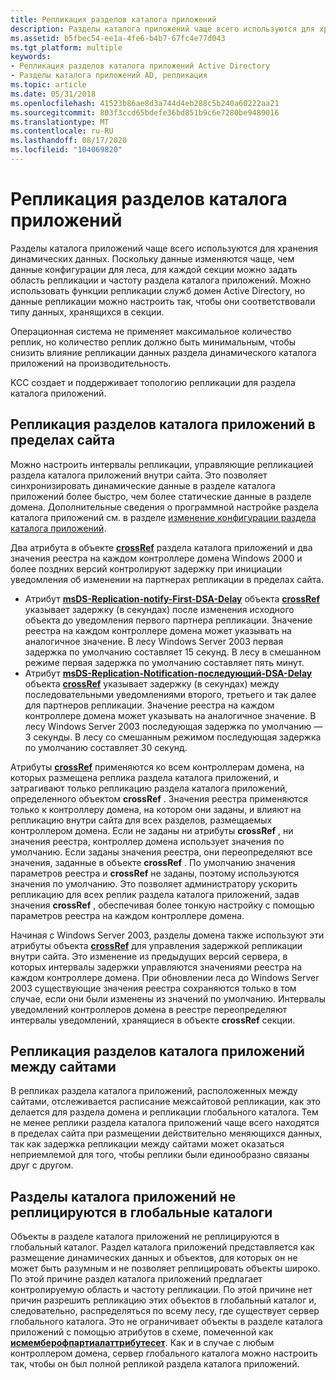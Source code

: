 ```yaml
---
title: Репликация разделов каталога приложений
description: Разделы каталога приложений чаще всего используются для хранения динамических данных.
ms.assetid: b5fbec54-ee1a-4fe6-b4b7-67fc4e77d043
ms.tgt_platform: multiple
keywords:
- Репликация разделов каталога приложений Active Directory
- Разделы каталога приложений AD, репликация
ms.topic: article
ms.date: 05/31/2018
ms.openlocfilehash: 41523b86ae8d3a744d4eb288c5b240a60222aa21
ms.sourcegitcommit: 803f3ccd65bdefe36bd851b9c6e7280be9489016
ms.translationtype: MT
ms.contentlocale: ru-RU
ms.lasthandoff: 08/17/2020
ms.locfileid: "104069820"
---
```

# <a name="application-directory-partition-replication"></a>Репликация разделов каталога приложений

Разделы каталога приложений чаще всего используются для хранения динамических данных. Поскольку данные изменяются чаще, чем данные конфигурации для леса, для каждой секции можно задать область репликации и частоту раздела каталога приложений. Можно использовать функции репликации служб домен Active Directory, но данные репликации можно настроить так, чтобы они соответствовали типу данных, хранящихся в секции.

Операционная система не применяет максимальное количество реплик, но количество реплик должно быть минимальным, чтобы снизить влияние репликации данных раздела динамического каталога приложений на производительность.

KCC создает и поддерживает топологию репликации для раздела каталога приложений.

## <a name="application-directory-partition-replication-within-a-site"></a>Репликация разделов каталога приложений в пределах сайта

Можно настроить интервалы репликации, управляющие репликацией раздела каталога приложений внутри сайта. Это позволяет синхронизировать динамические данные в разделе каталога приложений более быстро, чем более статические данные в разделе домена. Дополнительные сведения о программной настройке раздела каталога приложений см. в разделе [изменение конфигурации раздела каталога приложений](modifying-application-directory-partition-configuration.md).

Два атрибута в объекте [**crossRef**](/windows/desktop/ADSchema/c-crossref) раздела каталога приложений и два значения реестра на каждом контроллере домена Windows 2000 и более поздних версий контролируют задержку при инициации уведомления об изменении на партнерах репликации в пределах сайта.

-   Атрибут [**msDS-Replication-notify-First-DSA-Delay**](/windows/desktop/ADSchema/a-msds-replication-notify-first-dsa-delay) объекта [**crossRef**](/windows/desktop/ADSchema/c-crossref) указывает задержку (в секундах) после изменения исходного объекта до уведомления первого партнера репликации. Значение реестра на каждом контроллере домена может указывать на аналогичное значение. В лесу Windows Server 2003 первая задержка по умолчанию составляет 15 секунд. В лесу в смешанном режиме первая задержка по умолчанию составляет пять минут.
-   Атрибут [**msDS-Replication-Notification-последующий-DSA-Delay**](/windows/desktop/ADSchema/a-msds-replication-notify-subsequent-dsa-delay) объекта [**crossRef**](/windows/desktop/ADSchema/c-crossref) указывает задержку (в секундах) между последовательными уведомлениями второго, третьего и так далее для партнеров репликации. Значение реестра на каждом контроллере домена может указывать на аналогичное значение. В лесу Windows Server 2003 последующая задержка по умолчанию — 3 секунды. В лесу со смешанным режимом последующая задержка по умолчанию составляет 30 секунд.

Атрибуты [**crossRef**](/windows/desktop/ADSchema/c-crossref) применяются ко всем контроллерам домена, на которых размещена реплика раздела каталога приложений, и затрагивают только репликацию раздела каталога приложений, определенного объектом **crossRef** . Значения реестра применяются только к контроллеру домена, на котором они заданы, и влияют на репликацию внутри сайта для всех разделов, размещаемых контроллером домена. Если не заданы ни атрибуты **crossRef** , ни значения реестра, контроллер домена использует значения по умолчанию. Если заданы значения реестра, они переопределяют все значения, заданные в объекте **crossRef** . По умолчанию значения параметров реестра и **crossRef** не заданы, поэтому используются значения по умолчанию. Это позволяет администратору ускорить репликацию для всех реплик раздела каталога приложений, задав значения **crossRef** , обеспечивая более тонкую настройку с помощью параметров реестра на каждом контроллере домена.

Начиная с Windows Server 2003, разделы домена также используют эти атрибуты объекта [**crossRef**](/windows/desktop/ADSchema/c-crossref) для управления задержкой репликации внутри сайта. Это изменение из предыдущих версий сервера, в которых интервалы задержки управляются значениями реестра на каждом контроллере домена. При обновлении леса до Windows Server 2003 существующие значения реестра сохраняются только в том случае, если они были изменены из значений по умолчанию. Интервалы уведомлений контроллеров домена в реестре переопределяют интервалы уведомлений, хранящиеся в объекте **crossRef** секции.

## <a name="application-directory-partition-replication-across-sites"></a>Репликация разделов каталога приложений между сайтами

В репликах раздела каталога приложений, расположенных между сайтами, отслеживается расписание межсайтовой репликации, как это делается для раздела домена и репликации глобального каталога. Тем не менее реплики раздела каталога приложений чаще всего находятся в пределах сайта при размещении действительно меняющихся данных, так как задержка репликации между сайтами может оказаться неприемлемой для того, чтобы реплики были единообразно связаны друг с другом.

## <a name="application-directory-partitions-are-not-replicated-to-global-catalogs"></a>Разделы каталога приложений не реплицируются в глобальные каталоги

Объекты в разделе каталога приложений не реплицируются в глобальный каталог. Раздел каталога приложений представляется как размещение динамических данных и объектов, для которых он не может быть разумным и не позволяет реплицировать объекты широко. По этой причине раздел каталога приложений предлагает контролируемую область и частоту репликации. По этой причине нет причин разрешить репликацию этих объектов в глобальный каталог и, следовательно, распределяться по всему лесу, где существует сервер глобального каталога. Это не ограничивает объекты в разделе каталога приложений с помощью атрибутов в схеме, помеченной как [**исмемберофпартиалаттрибутесет**](/windows/desktop/ADSchema/a-ismemberofpartialattributeset). Как и в случае с любым контроллером домена, сервер глобального каталога можно настроить так, чтобы он был полной репликой раздела каталога приложений.

 

 